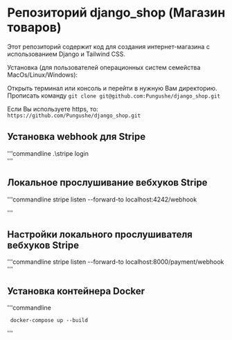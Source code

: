 # Репозиторий django_shop (Магазин товаров)

Этот репозиторий содержит код для создания интернет-магазина с использованием Django и Tailwind CSS.

Установка (для пользователей операционных систем семейства MacOs/Linux/Windows):

Открыть терминал или консоль и перейти в нужную Вам директорию. Прописать команду `git clone git@github.com:Pungushe/django_shop.git`

Если Вы используете https, то: `https://github.com/Pungushe/django_shop.git`

## Установка webhook для Stripe

'''commandline
     .\stripe login  
'''

## Локальное прослушивание  вебхуков Stripe

'''commandline
stripe listen --forward-to localhost:4242/webhook

'''

## Настройки локального прослушивателя вебхуков Stripe

'''commandline
     stripe listen --forward-to localhost:8000/payment/webhook
'''

## Установка контейнера Docker

'''commandline
     
     
     docker-compose up --build
'''
